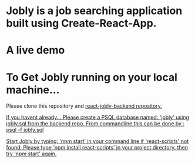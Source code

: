 # Jobly is a job searching application built using Create-React-App.

# A live demo

# To Get Jobly running on your local machine...
Please clone this repository and <a href='https://github.com/ibdao/react-jobly-backend'> react-jobly-backend repository. 

If you havent already...
Please create a PSQL database named: 'jobly' using jobly.sql from the backend repo. 
From commandline this can be done by : psql -f jobly.sql 

  
Start Jobly by typing: 'npm start' in your command line
  if 'react-scripts' not found: Please type 'npm install react-scripts' in your project directory. 
  then try 'npm start' again. 
